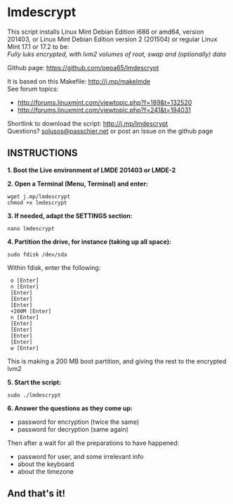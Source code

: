 # lmdescrypt

This script installs Linux Mint Debian Edition i686 or amd64, version 201403,
or Linux Mint Debian Edition version 2 (201504)
or regular Linux Mint 17.1 or 17.2 to be:<br>
*Fully luks encrypted, with lvm2 volumes of root, swap and (optionally) data*

Github page: https://github.com/pepa65/lmdescrypt

It is based on this Makefile: http://j.mp/makelmde<br>
See forum topics:
- http://forums.linuxmint.com/viewtopic.php?f=189&t=132520
- http://forums.linuxmint.com/viewtopic.php?f=241&t=194031

Shortlink to download the script: http://j.mp/lmdescrypt<br>
Questions?  solusos@passchier.net or post an Issue on the github page

## INSTRUCTIONS

**1. Boot the Live environment of LMDE 201403 or LMDE-2**

**2. Open a Terminal (Menu, Terminal) and enter:**

```
wget j.mp/lmdescrypt
chmod +x lmdescrypt
```

**3. If needed, adapt the SETTINGS section:**

```
nano lmdescrypt
```

**4. Partition the drive, for instance (taking up all space):**

```
sudo fdisk /dev/sda
```

Within fdisk, enter the following:
```
 o [Enter]
 n [Enter]
 [Enter]
 [Enter]
 [Enter]
 +200M [Enter]
 n [Enter]
 [Enter]
 [Enter]
 [Enter]
 [Enter]
 w [Enter]
```
This is making a 200 MB boot partition, and giving the rest to the encrypted lvm2

**5. Start the script:**

```
sudo ./lmdescrypt
```

**6. Answer the questions as they come up:**
* password for encryption (twice the same)
* password for decryption (same again)

Then after a wait for all the preparations to have happened:
* password for user, and some irrelevant info
* about the keyboard
* about the timezone

## And that's it!
